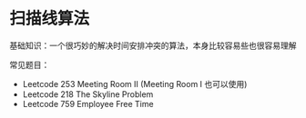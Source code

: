 # 扫描线算法

基础知识：一个很巧妙的解决时间安排冲突的算法，本身比较容易些也很容易理解

常见题目：
- Leetcode 253 Meeting Room II (Meeting Room I 也可以使用)
- Leetcode 218 The Skyline Problem
- Leetcode 759 Employee Free Time